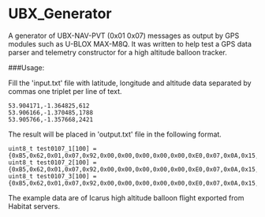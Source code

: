 # UBX_Generator
A generator of UBX-NAV-PVT (0x01 0x07) messages as output by GPS modules such as U-BLOX MAX-M8Q. It was written to help test a GPS data parser and telemetry constructor for a high altitude balloon tracker.

###Usage:

Fill the 'input.txt' file with latitude, longitude and altitude data separated by commas one triplet per line of text.

```
53.904171,-1.364825,612
53.906166,-1.370485,1788
53.905766,-1.357668,2421
```
The result will be placed in 'output.txt' file in the following format.
```
uint8_t test0107_1[100] = {0xB5,0x62,0x01,0x07,0x92,0x00,0x00,0x00,0x00,0x00,0xE0,0x07,0x0A,0x15,0x16,0x0D,0x0A,0x04,0x01,0x00,0x00,0x00,0x01,0x00,0x00,0x00,0x03,0x0C,0xE0,0x0B,0x86,0xBE,0x2F,0xFF,0xAD,0x1F,0x21,0x20,0xE0,0xF2,0x09,0x00,0xA0,0x56,0x09,0x00,0x01,0x00,0x00,0x00,0x01,0x00,0x00,0x00,0x00,0x00,0x00,0x00,0x00,0x00,0x00,0x00,0x00,0x00,0x00,0x00,0x00,0x00,0x00,0x00,0x00,0x00,0x00,0x00,0x00,0x00,0x00,0x00,0x00,0x00,0x00,0x00,0x00,0x00,0x00,0x00,0x00,0x00,0x00,0x00,0x00,0x00,0x00,0x00,0x00,0x00,0x00,0x00,0x28,0xF3};
uint8_t test0107_2[100] = {0xB5,0x62,0x01,0x07,0x92,0x00,0x00,0x00,0x00,0x00,0xE0,0x07,0x0A,0x15,0x16,0x0D,0x14,0x04,0x01,0x00,0x00,0x00,0x01,0x00,0x00,0x00,0x03,0x0C,0xE0,0x0B,0x6F,0xE1,0x2E,0xFF,0x9C,0x6D,0x21,0x20,0xA0,0xE4,0x1B,0x00,0x60,0x48,0x1B,0x00,0x01,0x00,0x00,0x00,0x01,0x00,0x00,0x00,0x00,0x00,0x00,0x00,0x00,0x00,0x00,0x00,0x00,0x00,0x00,0x00,0x00,0x00,0x00,0x00,0x00,0x00,0x00,0x00,0x00,0x00,0x00,0x00,0x00,0x00,0x00,0x00,0x00,0x00,0x00,0x00,0x00,0x00,0x00,0x00,0x00,0x00,0x00,0x00,0x00,0x00,0x00,0x00,0x02,0x88};
uint8_t test0107_3[100] = {0xB5,0x62,0x01,0x07,0x92,0x00,0x00,0x00,0x00,0x00,0xE0,0x07,0x0A,0x15,0x16,0x0D,0x1E,0x04,0x01,0x00,0x00,0x00,0x01,0x00,0x00,0x00,0x03,0x0C,0xE0,0x0B,0x18,0xD6,0x30,0xFF,0xF7,0x5D,0x21,0x20,0x48,0x8D,0x25,0x00,0x08,0xF1,0x24,0x00,0x01,0x00,0x00,0x00,0x01,0x00,0x00,0x00,0x00,0x00,0x00,0x00,0x00,0x00,0x00,0x00,0x00,0x00,0x00,0x00,0x00,0x00,0x00,0x00,0x00,0x00,0x00,0x00,0x00,0x00,0x00,0x00,0x00,0x00,0x00,0x00,0x00,0x00,0x00,0x00,0x00,0x00,0x00,0x00,0x00,0x00,0x00,0x00,0x00,0x00,0x00,0x00,0xAC,0x9F};
```
The example data are of Icarus high altitude balloon flight exported from Habitat servers.
